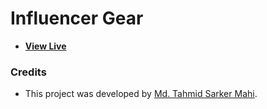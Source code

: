 # Influencer Gear

- [**View Live**](https://tahmid-sarker.github.io/Vanilla-Web-Projects/Projects/Influencer%20Gear)

### Credits

- This project was developed by [Md. Tahmid Sarker Mahi](https://tahmid-sarker.github.io).